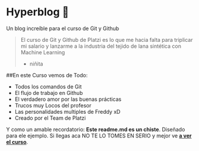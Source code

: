 # Hyperblog 💚
Un blog increíble para el curso de Git y Github
>El curso de Git y Github de Platzi es lo que me hacia falta para triplicar mi salario y lanzarme a la industria del tejido de lana sintética con Machine Learning 
>- niñita

##En este Curso vemos de Todo:
* Todos los comandos de Git
* El flujo de trabajo en Github
* El verdadero amor por las buenas prácticas
* Trucos muy Locos del profesor
* Las personalidades multiples de Freddy xD
* Creado por el Team de Platzi

Y como un amable recordatorio: **Este readme.md es un chiste**. Diseñado para ele ejemplo. Si llegas aca NO TE LO TOMES EN SERIO y mejor ve [**a ver el curso**](https://platzi.com/clases/git-github/).
